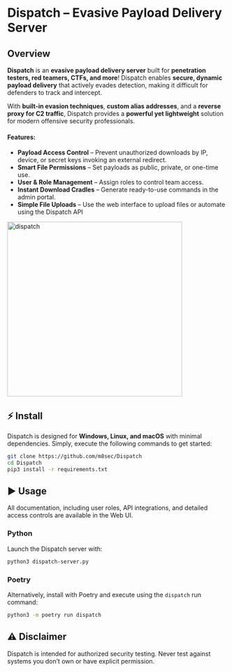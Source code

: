 # Dispatch – Evasive Payload Delivery Server

## Overview  
**Dispatch** is an **evasive payload delivery server** built for **penetration testers, red teamers, CTFs, and more**! Dispatch enables **secure, dynamic payload delivery** that actively evades detection, making it difficult for defenders to track and intercept.  

With **built-in evasion techniques**, **custom alias addresses**, and a **reverse proxy for C2 traffic**, Dispatch provides a **powerful yet lightweight** solution for modern offensive security professionals.  

#### Features:  
- **Payload Access Control** – Prevent unauthorized downloads by IP, device, or secret keys invoking an external redirect. 
- **Smart File Permissions** – Set payloads as public, private, or one-time use.  
- **User & Role Management** – Assign roles to control team access.  
- **Instant Download Cradles** – Generate ready-to-use commands in the admin portal.  
- **Simple File Uploads** – Use the web interface to upload files or automate using the Dispatch API

<img height="400" alt="dispatch" src="https://github.com/user-attachments/assets/c6ec329b-933d-4560-a3e8-2eeb74095b22" />


## ⚡ Install  
Dispatch is designed for **Windows, Linux, and macOS** with minimal dependencies. Simply, execute the following commands to get started:  

```bash
git clone https://github.com/m8sec/Dispatch
cd Dispatch
pip3 install -r requirements.txt
```


## ▶️ Usage
All documentation, including user roles, API integrations, and detailed access controls are available in the Web UI.

### Python
Launch the Dispatch server with:
```bash
python3 dispatch-server.py
```

### Poetry
Alternatively, install with Poetry and execute using the `dispatch` run command:
```bash
python3 -m poetry run dispatch
```


## ⚠️ Disclaimer
Dispatch is intended for authorized security testing. Never test against systems you don’t own or have explicit permission.

